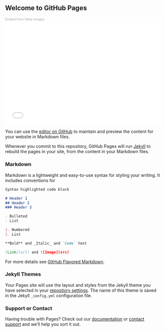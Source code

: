 ## Welcome to GitHub Pages

<div class="getty embed image" style="background-color:#fff;display:inline-block;font-family:Roboto,sans-serif;color:#a7a7a7;font-size:11px;width:100%;max-width:509px;"><div style="padding:0;margin:0;text-align:left;"><a href="http://www.gettyimages.ca/detail/599635031" target="_blank" style="color:#a7a7a7;text-decoration:none;font-weight:normal !important;border:none;display:inline-block;">Embed from Getty Images</a></div><div style="overflow:hidden;position:relative;height:0;padding:66.60118% 0 0 0;width:100%;"><iframe src="//embed.gettyimages.com/embed/599635031?et=cWkkfxNhRA1KbQBdpVY66Q&tld=ca&sig=OQqXAG1PyCvBQbKGL8UEffLgC8CTAwnQ2n1hkJNQHUc=&caption=true&ver=1" scrolling="no" frameborder="0" width="509" height="339" style="display:inline-block;position:absolute;top:0;left:0;width:100%;height:100%;margin:0;"></iframe></div></div>

You can use the [editor on GitHub](https://github.com/DukeSolitude/dukesolitude.github.io/edit/master/index.md) to maintain and preview the content for your website in Markdown files.

Whenever you commit to this repository, GitHub Pages will run [Jekyll](https://jekyllrb.com/) to rebuild the pages in your site, from the content in your Markdown files.

### Markdown

Markdown is a lightweight and easy-to-use syntax for styling your writing. It includes conventions for

```markdown
Syntax highlighted code block

# Header 1
## Header 2
### Header 3

- Bulleted
- List

1. Numbered
2. List

**Bold** and _Italic_ and `Code` text

[Link](url) and ![Image](src)
```

For more details see [GitHub Flavored Markdown](https://guides.github.com/features/mastering-markdown/).

### Jekyll Themes

Your Pages site will use the layout and styles from the Jekyll theme you have selected in your [repository settings](https://github.com/DukeSolitude/dukesolitude.github.io/settings). The name of this theme is saved in the Jekyll `_config.yml` configuration file.

### Support or Contact

Having trouble with Pages? Check out our [documentation](https://help.github.com/categories/github-pages-basics/) or [contact support](https://github.com/contact) and we’ll help you sort it out.
